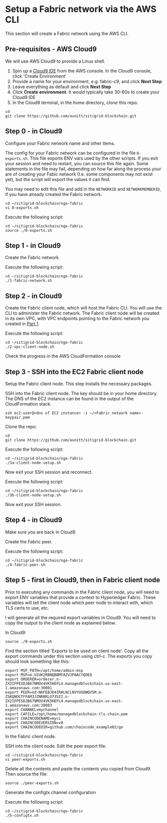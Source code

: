 # Setup a Fabric network via the AWS CLI

This section will create a Fabric network using the AWS CLI.

## Pre-requisites - AWS Cloud9
We will use AWS Cloud9 to provide a Linux shell.

1. Spin up a [Cloud9 IDE](https://us-east-1.console.aws.amazon.com/cloud9/home?region=us-east-1) from the AWS console.
In the Cloud9 console, click 'Create Environment'
2. Provide a name for your environment, e.g. fabric-c9, and click **Next Step**
3. Leave everything as default and click **Next Step**
4. Click **Create environment**. It would typically take 30-60s to create your Cloud9 IDE
5. In the Cloud9 terminal, in the home directory, clone this repo:

```
cd
git clone https://github.com/aunitt/sitigrid-blockchain.git
```

## Step 0 - in Cloud9
Configure your Fabric network name and other items.

The config for your Fabric network can be configured in the file `0-exports.sh`. This file
exports ENV vars used by the other scripts. If you exit your session and need to restart,
you can source this file again. Some statements in the file may fail, depending on how far along
the process your are of creating your Fabic network (I.e. some components may not exist yet), but
the script will export the values it can find.

You may need to edit this file and add in the `NETWORKID` and `NETWORKMEMBERID`, if you have
already created the Fabric network.

```
cd ~/sitigrid-blockchain/ngo-fabric
vi 0-exports.sh
```

Execute the following script:

```
cd ~/sitigrid-blockchain/ngo-fabric
source ./0-exports.sh
```

## Step 1 - in Cloud9
Create the Fabric network. 

Execute the following script:

```
cd ~/sitigrid-blockchain/ngo-fabric
./1-fabric-network.sh
```

## Step 2 - in Cloud9
Create the Fabric client node, which will host the Fabric CLI. You will use the CLI to administer
the Fabric network. The Fabric client node will be created in its own VPC, with VPC endpoints 
pointing to the Fabric network you created in [Part 1](../ngo-fabric/README.md)

Execute the following script:

```
cd ~/sitigrid-blockchain/ngo-fabric
./2-vpc-client-node.sh
```

Check the progress in the AWS CloudFormation console

## Step 3 - SSH into the EC2 Fabric client node
Setup the Fabric client node. This step installs the necessary packages.

SSH into the Fabric client node. The key should be in your home directory. The DNS of the
EC2 instance can be found in the output of the CloudFormation stack.

```
ssh ec2-user@<dns of EC2 instance> -i ~/<Fabric network name>-keypair.pem
```

Clone the repo:

```
cd
git clone https://github.com/aunitt/sitigrid-blockchain.git
```

Execute the following script:

```
cd ~/sitigrid-blockchain/ngo-fabric
./3a-client-node-setup.sh
```

Now exit your SSH session and reconnect.

Execute the following script:

```
cd ~/sitigrid-blockchain/ngo-fabric
./3b-client-node-setup.sh
```

Now exit your SSH session.

## Step 4 - in Cloud9
Make sure you are back in Cloud9.

Create the Fabric peer.

Execute the following script:

```
cd ~/sitigrid-blockchain/ngo-fabric
./4-fabric-peer.sh
```

## Step 5 - first in Cloud9, then in Fabric client node
Prior to executing any commands in the Fabric client node, you will need to export ENV variables
that provide a context to Hyperledger Fabric. These variables will tell the client node which peer
node to interact with, which TLS certs to use, etc. 

I will generate all the required export variables in Cloud9. You will need to copy the output to
the client node as explained below.

In Cloud9:

```
source ./0-exports.sh
```

Find the section titled 'Exports to be used on client node'. Copy all the export commands under this 
section using ctrl-c. The exports you copy should look something like this:

```
export MSP_PATH=/opt/home/admin-msp
export MSP=m-U2UK2RBNQBBMFAZVJPAACYQOEQ
export ORDERER=orderer.n-ZX2IFPESDJB67NMOV4VK5HEFL4.managedblockchain.us-east-1.amazonaws.com:30001
export PEER=nd-N6FEBJD4IRALNCLNVYUGOWQV5M.m-ZSKQNOCTFFAM3JZNRBRLO735II.n-ZX2IFPESDJB67NMOV4VK5HEFL4.managedblockchain.us-east-1.amazonaws.com:30003
export CHANNEL=mychannel
export CAFILE=/opt/home/managedblockchain-tls-chain.pem
export CHAINCODENAME=mycc
export CHAINCODEVERSION=v0
export CHAINCODEDIR=github.com/chaincode_example02/go
```

In the Fabric client node.

SSH into the client node. Edit the peer export file:

```
cd ~/sitigrid-blockchain/ngo-fabric
vi peer-exports.sh
```

Delete all the contents and paste the contents you copied from Cloud9. Then source the file:

```
source ./peer-exports.sh
```

Generate the configtx channel configuration

Execute the following script:

```
cd ~/sitigrid-blockchain/ngo-fabric
./5-configtx.sh
```
